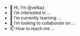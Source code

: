 - 👋 Hi, I’m @velkaz
- 👀 I’m interested in ...
- 🌱 I’m currently learning ...
- 💞️ I’m looking to collaborate on ...
- 📫 How to reach me ...

<!---
velkaz/velkaz is a ✨ special ✨ repository because its `README.md` (this file) appears on your GitHub profile.
You can click the Preview link to take a look at your changes.
--->
